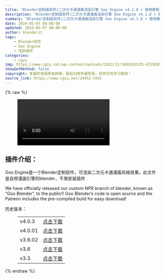 ```yaml
---
title: "Blender定制版软件|二次元卡通漫画渲染引擎 Goo Engine v4.1.0 + 使用教程"
description: "Blender定制版软件|二次元卡通漫画渲染引擎 Goo Engine v4.1.0 + 使用教程"
summary: "Blender定制版软件|二次元卡通漫画渲染引擎 Goo Engine v4.1.0 + 使用教程"
date: 2024-05-07 00:00:00
updated: 2024-05-07 00:00:00
author: blenderit
tags: 
    - Blender软件
    - Goo Engine
    - 渲染插件
categories:
    - cgzy
img: https://www.cgzy.net/wp-content/uploads/2022/11/1669292235-bf2b585aaeb7a04.jpg
showGetMethod: false
copyright: 本插件资源来自网络，版权归原作者所有，仅供交流学习使用！
source_link: https://www.cgzy.net/24452.html
---
```


{% raw %}
<figure class="wp-block-video aligncenter"><video controls src="https://cloud.video.taobao.com/play/u/717183932/p/1/e/6/t/1/387973005481.mp4"></video></figure><div class="wp-block-pandastudio-title"><div class="title_style_01"><h2 id="h2-0">插件介绍：</h2></div></div><p class="is-style-text-indent-2em">Goo Engine是一个Blender定制软件，可渲染二次元卡通漫画风格效果。此文件是自带漫画引擎的blender，不用安装插件</p><p>We have officially released our custom NPR branch of blender, known as “Goo Blender”, to the public!! Goo Blender’s code is open source and the Patreon includes the pre-compiled build for easy download!</p><div class="wp-block-pandastudio-title"><div class="title_style_01"><p>历史版本：</p></div></div><figure class="wp-block-table has-medium-font-size"><table><tbody><tr><td>v4.0.3</td><td><a href="https://www.cgzy.net/go?_=013269261daHR0cHM6Ly9wYW4uYmFpZHUuY29tL3MvMV9IU1FSV3BvU0J0NDNiS2hUcm1Pb2c%2FcHdkPXVhd2M%3D" target="_blank">点击下载</a></td></tr><tr><td>v4.0.01</td><td><a href="https://www.cgzy.net/go?_=9f0c1bc538aHR0cHM6Ly9wYW4uYmFpZHUuY29tL3MvMWZaQ0JLYzRNV1l4OS1WNU9aTjhCWlE%2FcHdkPWw2MDM%3D" target="_blank">点击下载</a></td></tr><tr><td>v3.6.02</td><td><a href="https://www.cgzy.net/go?_=dfe9da2f71aHR0cHM6Ly9wYW4uYmFpZHUuY29tL3MvMUd2ZUpNc05nb3EzU01aMjNOUTdIenc%2FcHdkPW9qbDk%3D" target="_blank">点击下载</a></td></tr><tr><td>v3.6</td><td><a href="https://www.cgzy.net/go?_=8ef95c40f5aHR0cHM6Ly9wYW4uYmFpZHUuY29tL3MvMVVZc2Z0aGpjNXBKYW1OYk12SVYtenc%2FcHdkPWc5cm4%3D" target="_blank">点击下载</a></td></tr><tr><td>v3.3</td><td><a href="https://www.cgzy.net/go?_=16c7feddc7aHR0cHM6Ly9wYW4uYmFpZHUuY29tL3MvMWFEUkRMNDNiRVhDRzVteXo1b1RmZVE%2FcHdkPWw4bzg%3D" target="_blank" rel="noreferrer noopener">点击下载</a></td></tr></tbody></table></figure>
<div style="display: none">cgzy</div>
{% endraw %}
